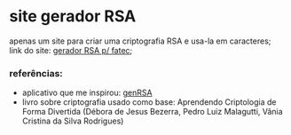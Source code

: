 # site gerador RSA
apenas um site para criar uma criptografia RSA e usa-la em caracteres;<br>link do site: [gerador RSA p/ fatec](https://sitersaversaoparafatec.netlify.app/);

### referências:
- aplicativo que me inspirou: [genRSA](http://www.criptored.upm.es/software/sw_m001d.htm)
- livro sobre criptografia usado como base: Aprendendo Criptologia de Forma Divertida (Débora de Jesus Bezerra, Pedro Luiz Malagutti, Vânia Cristina da Silva Rodrigues)
